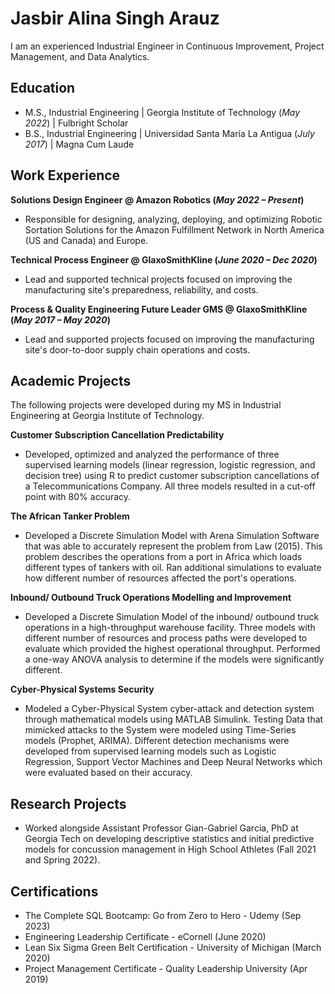 # Jasbir Alina Singh Arauz

 I am an experienced Industrial Engineer in Continuous Improvement, Project Management, and Data Analytics.

## Education
- M.S., Industrial Engineering | Georgia Institute of Technology (_May 2022_) | Fulbright Scholar
- B.S., Industrial Engineering | Universidad Santa María La Antigua (_July 2017_) | Magna Cum Laude

## Work Experience
**Solutions Design Engineer @ Amazon Robotics (_May 2022 – Present_)**
- Responsible for designing, analyzing, deploying, and optimizing Robotic Sortation Solutions for the Amazon Fulfillment Network in North America (US and Canada) and Europe.

**Technical Process Engineer @ GlaxoSmithKline (_June 2020 – Dec 2020_)**
- Lead and supported technical projects focused on improving the manufacturing site's preparedness, reliability, and costs.

**Process & Quality Engineering Future Leader GMS @ GlaxoSmithKline (_May 2017 – May 2020_)**
- Lead and supported projects focused on improving the manufacturing site's door-to-door supply chain operations and costs.

## Academic Projects

The following projects were developed during my MS in Industrial Engineering at Georgia Institute of Technology.

**Customer Subscription Cancellation Predictability** 
- Developed, optimized and analyzed the performance of three supervised learning models (linear regression, logistic regression, and decision tree) using R to predict customer subscription cancellations of a Telecommunications Company. All three models resulted in a cut-off point with 80% accuracy.

**The African Tanker Problem**
- Developed a Discrete Simulation Model with Arena Simulation Software that was able to accurately represent the problem from Law (2015). This problem describes the operations from a port in Africa which loads different types of tankers with oil. Ran additional simulations to evaluate how different number of resources affected the port's operations.

**Inbound/ Outbound Truck Operations Modelling and Improvement**
- Developed a Discrete Simulation Model of the inbound/ outbound truck operations in a high-throughput warehouse facility. Three models with different number of resources and process paths were developed to evaluate which provided the highest operational throughput. Performed a one-way ANOVA analysis to determine if the models were significantly different.

**Cyber-Physical Systems Security**
- Modeled a Cyber-Physical System cyber-attack and detection system through mathematical models using MATLAB Simulink. Testing Data that mimicked attacks to the System were modeled using Time-Series models (Prophet, ARIMA). Different detection mechanisms were developed from supervised learning models such as Logistic Regression, Support Vector Machines and Deep Neural Networks which were evaluated based on their accuracy.

## Research Projects
- Worked alongside Assistant Professor Gian-Gabriel Garcia, PhD at Georgia Tech on developing descriptive statistics and initial predictive models for concussion management in High School Athletes (Fall 2021 and Spring 2022).

## Certifications
- The Complete SQL Bootcamp: Go from Zero to Hero - Udemy (Sep 2023)
- Engineering Leadership Certificate - eCornell (June 2020)
- Lean Six Sigma Green Belt Certification - University of Michigan (March 2020)
- Project Management Certificate - Quality Leadership University (Apr 2019)

